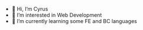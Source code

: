 - 👋 Hi, I’m Cyrus
- 👀 I’m interested in Web Development
- 🌱 I’m currently learning some FE and BC languages

<!---
CyrusPersis/CyrusPersis is a ✨ special ✨ repository because its `README.md` (this file) appears on your GitHub profile.
You can click the Preview link to take a look at your changes.
--->
